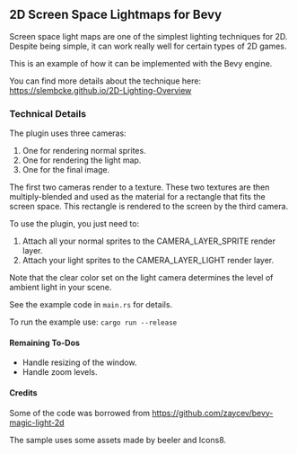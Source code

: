 
## 2D Screen Space Lightmaps for Bevy ##

Screen space light maps are one of the simplest lighting techniques for 2D.
Despite being simple, it can work really well for certain types of 2D games.

This is an example of how it can be implemented with the Bevy engine.

You can find more details about the technique here: https://slembcke.github.io/2D-Lighting-Overview

### Technical Details ###

The plugin uses three cameras: 
1. One for rendering normal sprites.
2. One for rendering the light map.
3. One for the final image.

The first two cameras render to a texture. 
These two textures are then multiply-blended and used as the material 
for a rectangle that fits the screen space. 
This rectangle is rendered to the screen by the third camera. 

To use the plugin, you just need to:
1. Attach all your normal sprites to the CAMERA_LAYER_SPRITE render layer.
2. Attach your light sprites to the CAMERA_LAYER_LIGHT render layer.

Note that the clear color set on the light camera determines the level 
of ambient light in your scene.

See the example code in `main.rs` for details.

To run the example use: `cargo run --release`

#### Remaining To-Dos ####
* Handle resizing of the window.
* Handle zoom levels.

#### Credits ####
Some of the code was borrowed from https://github.com/zaycev/bevy-magic-light-2d

The sample uses some assets made by beeler and Icons8.
